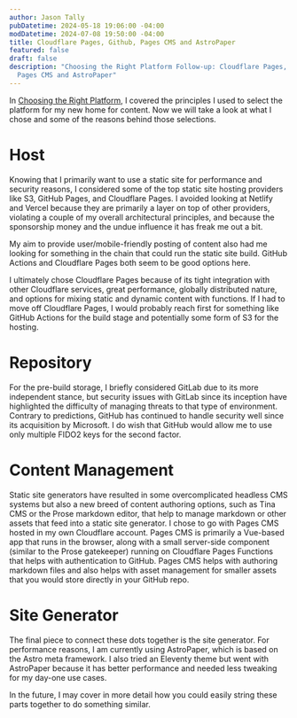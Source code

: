 ```yaml
---
author: Jason Tally
pubDatetime: 2024-05-18 19:06:00 -04:00
modDatetime: 2024-07-08 19:50:00 -04:00
title: Cloudflare Pages, Github, Pages CMS and AstroPaper
featured: false
draft: false
description: "Choosing the Right Platform Follow-up: Cloudflare Pages, Github,
  Pages CMS and AstroPaper"
---
```

In [Choosing the Right Platform](https://jasontally.com/posts/2024-05-16-choosing-the-right-platform/), I covered the principles I used to select the platform for my new home for content. Now we will take a look at what I chose and some of the reasons behind those selections.

# Host

Knowing that I primarily want to use a static site for performance and security reasons, I considered some of the top static site hosting providers like S3, GitHub Pages, and Cloudflare Pages. I avoided looking at Netlify and Vercel because they are primarily a layer on top of other providers, violating a couple of my overall architectural principles, and because the sponsorship money and the undue influence it has freak me out a bit.

<p style="text-align: start">My aim to provide user/mobile-friendly posting of content also had me looking for something in the chain that could run the static site build. GitHub Actions and Cloudflare Pages both seem to be good options here.</p><p style="text-align: start">I ultimately chose Cloudflare Pages because of its tight integration with other Cloudflare services, great performance, globally distributed nature, and options for mixing static and dynamic content with functions. If I had to move off Cloudflare Pages, I would probably reach first for something like GitHub Actions for the build stage and potentially some form of S3 for the hosting.</p>

# Repository

For the pre-build storage, I briefly considered GitLab due to its more independent stance, but security issues with GitLab since its inception have highlighted the difficulty of managing threats to that type of environment. Contrary to predictions, GitHub has continued to handle security well since its acquisition by Microsoft. I do wish that GitHub would allow me to use only multiple FIDO2 keys for the second factor.

# Content Management

Static site generators have resulted in some overcomplicated headless CMS systems but also a new breed of content authoring options, such as Tina CMS or the Prose markdown editor, that help to manage markdown or other assets that feed into a static site generator. I chose to go with Pages CMS hosted in my own Cloudflare account. Pages CMS is primarily a Vue-based app that runs in the browser, along with a small server-side component (similar to the Prose gatekeeper) running on Cloudflare Pages Functions that helps with authentication to GitHub. Pages CMS helps with authoring markdown files and also helps with asset management for smaller assets that you would store directly in your GitHub repo.

# Site Generator

The final piece to connect these dots together is the site generator. For performance reasons, I am currently using AstroPaper, which is based on the Astro meta framework. I also tried an Eleventy theme but went with AstroPaper because it has better performance and needed less tweaking for my day-one use cases.

In the future, I may cover in more detail how you could easily string these parts together to do something similar.